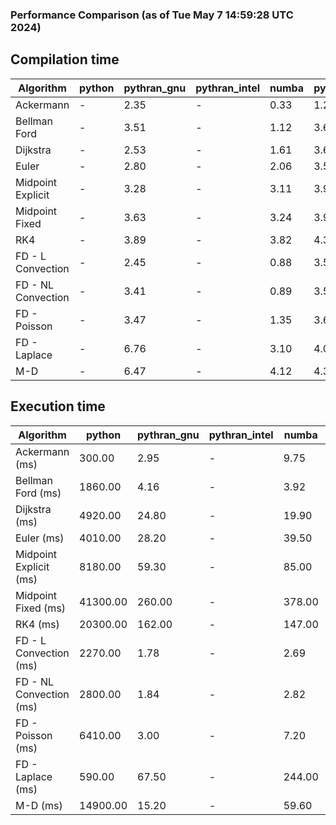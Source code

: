 ### Performance Comparison (as of Tue May  7 14:59:28 UTC 2024)
## Compilation time
Algorithm                 | python                    | pythran_gnu               | pythran_intel             | numba                     | pyccel_fortran_gnu        | pyccel_c_gnu              | pyccel_fortran_intel      | pyccel_c_intel           
------------------------- | ------------------------- | ------------------------- | ------------------------- | ------------------------- | ------------------------- | ------------------------- | ------------------------- | -------------------------
Ackermann                 | -                         | 2.35                      | -                         | 0.33                      | 1.27                      | 1.23                      | 1.34                      | 1.33                     
Bellman Ford              | -                         | 3.51                      | -                         | 1.12                      | 3.63                      | 3.90                      | 3.79                      | 4.42                     
Dijkstra                  | -                         | 2.53                      | -                         | 1.61                      | 3.67                      | 3.91                      | 3.84                      | 4.48                     
Euler                     | -                         | 2.80                      | -                         | 2.06                      | 3.58                      | 3.89                      | 3.70                      | 4.38                     
Midpoint Explicit         | -                         | 3.28                      | -                         | 3.11                      | 3.90                      | 4.20                      | 4.19                      | 4.82                     
Midpoint Fixed            | -                         | 3.63                      | -                         | 3.24                      | 3.91                      | 4.24                      | 4.05                      | 4.72                     
RK4                       | -                         | 3.89                      | -                         | 3.82                      | 4.37                      | 4.59                      | 4.45                      | 5.09                     
FD - L Convection         | -                         | 2.45                      | -                         | 0.88                      | 3.55                      | 3.88                      | 3.74                      | 4.33                     
FD - NL Convection        | -                         | 3.41                      | -                         | 0.89                      | 3.56                      | 3.91                      | 3.75                      | 4.39                     
FD - Poisson              | -                         | 3.47                      | -                         | 1.35                      | 3.65                      | 3.96                      | 4.24                      | 4.38                     
FD - Laplace              | -                         | 6.76                      | -                         | 3.10                      | 4.01                      | 4.35                      | 4.29                      | 4.90                     
M-D                       | -                         | 6.47                      | -                         | 4.12                      | 4.39                      | 4.48                      | 4.58                      | 5.33                     

## Execution time
Algorithm                 | python                    | pythran_gnu               | pythran_intel             | numba                     | pyccel_fortran_gnu        | pyccel_c_gnu              | pyccel_fortran_intel      | pyccel_c_intel           
------------------------- | ------------------------- | ------------------------- | ------------------------- | ------------------------- | ------------------------- | ------------------------- | ------------------------- | -------------------------
Ackermann (ms)            | 300.00                    | 2.95                      | -                         | 9.75                      | 1.50                      | 1.54                      | 7.45                      | 4.33                     
Bellman Ford (ms)         | 1860.00                   | 4.16                      | -                         | 3.92                      | 2.93                      | 6.07                      | 4.04                      | 18.50                    
Dijkstra (ms)             | 4920.00                   | 24.80                     | -                         | 19.90                     | 18.00                     | 30.40                     | 24.10                     | 23.30                    
Euler (ms)                | 4010.00                   | 28.20                     | -                         | 39.50                     | 15.90                     | 142.00                    | 14.10                     | 128.00                   
Midpoint Explicit (ms)    | 8180.00                   | 59.30                     | -                         | 85.00                     | 23.00                     | 280.00                    | 16.90                     | 253.00                   
Midpoint Fixed (ms)       | 41300.00                  | 260.00                    | -                         | 378.00                    | 74.60                     | 1410.00                   | 62.00                     | 1250.00                  
RK4 (ms)                  | 20300.00                  | 162.00                    | -                         | 147.00                    | 34.20                     | 486.00                    | 38.70                     | 407.00                   
FD - L Convection (ms)    | 2270.00                   | 1.78                      | -                         | 2.69                      | 1.48                      | 1.62                      | 1.51                      | 3.67                     
FD - NL Convection (ms)   | 2800.00                   | 1.84                      | -                         | 2.82                      | 1.81                      | 1.98                      | 1.53                      | 3.75                     
FD - Poisson (ms)         | 6410.00                   | 3.00                      | -                         | 7.20                      | 2.80                      | 3.85                      | 2.68                      | 7.09                     
FD - Laplace (ms)         | 590.00                    | 67.50                     | -                         | 244.00                    | 62.50                     | 258.00                    | 64.40                     | 333.00                   
M-D (ms)                  | 14900.00                  | 15.20                     | -                         | 59.60                     | 53.60                     | 59.50                     | 78.80                     | 63.20                    
